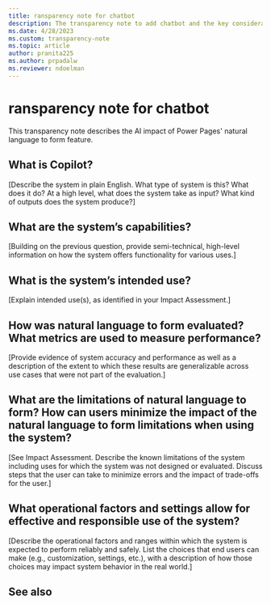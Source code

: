 ```yaml
---
title: ransparency note for chatbot
description: The transparency note to add chatbot and the key considerations for making use of this technology responsibly.
ms.date: 4/28/2023
ms.custom: transparency-note
ms.topic: article
author: pranita225
ms.author: prpadalw
ms.reviewer: ndoelman
---
```


# ransparency note for chatbot

This transparency note describes the AI impact of Power Pages' natural language to form feature.

## What is Copilot?

[Describe the system in plain English. What type of system is this? What does it do? At a high level, what does the system take as input? What kind of outputs does the system produce?]

## What are the system’s capabilities?

[Building on the previous question, provide semi-technical, high-level information on how the system offers functionality for various uses.]

## What is the system’s intended use?

[Explain intended use(s), as identified in your Impact Assessment.]

## How was natural language to form evaluated? What metrics are used to measure performance?

[Provide evidence of system accuracy and performance as well as a description of the extent to which these results are generalizable across use cases that were not part of the evaluation.]

## What are the limitations of natural language to form? How can users minimize the impact of the natural language to form limitations when using the system?

[See Impact Assessment. Describe the known limitations of the system including uses for which the system was not designed or evaluated. Discuss steps that the user can take to minimize errors and the impact of trade-offs for the user.]

## What operational factors and settings allow for effective and responsible use of the system?

[Describe the operational factors and ranges within which the system is expected to perform reliably and safely. List the choices that end users can make (e.g., customization, settings, etc.), with a description of how those choices may impact system behavior in the real world.]

## See also

<!-- when updated
- [Feature page]([Link])
-->
